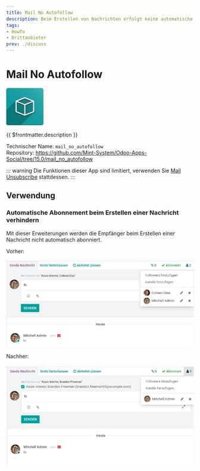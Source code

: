 ```yaml
---
title: Mail No Autofollow
description: Beim Erstellen von Nachrichten erfolgt keine automatische Abonnierung.
tags:
- HowTo
- Drittanbieter
prev: ./discuss
---
```

# Mail No Autofollow
![icon_oms_box](attachments/icon_oms_box.png)

{{ $frontmatter.description }}
 
Technischer Name: `mail_no_autofollow`\
Repository: <https://github.com/Mint-System/Odoo-Apps-Social/tree/15.0/mail_no_autofollow>

::: warning
Die Funktionen dieser App sind limitiert, verwenden Sie [Mail Unsubscribe](Mail%20Unsubscribe.md) stattdessen.
:::

## Verwendung

### Automatische Abonnement beim Erstellen einer Nachricht verhindern

Mit dieser Erweiterungen werden die Empfänger beim Erstellen einer Nachricht nicht automatisch abonniert.

Vorher:

![](attachments/Mail%20No%20Autofollow%20Before.png)

Nachher:

![](attachments/Mail%20No%20Autofollow%20After.png)